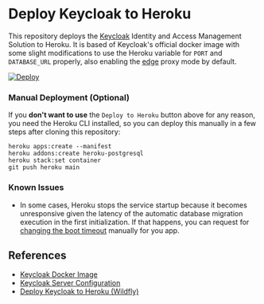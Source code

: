 # Deploy Keycloak to Heroku

This repository deploys the [Keycloak](https://www.keycloak.org) Identity and Access Management Solution
to Heroku. It is based of Keycloak's official docker image with some slight modifications to use the
Heroku variable for `PORT` and `DATABASE_URL` properly, also enabling the [edge](https://github.com/keycloak/keycloak-community/blob/main/design/keycloak.x/configuration.md#proxy-mode)
proxy mode by default.

[![Deploy](https://www.herokucdn.com/deploy/button.svg)](https://heroku.com/deploy?template=https://github.com/ahmedelraei/keycloak-heroku)

### Manual Deployment (Optional)

If you **don't want to use** the `Deploy to Heroku` button above for any reason, you need the Heroku CLI installed, so you can deploy this manually in a few steps after cloning this repository:

```shell
heroku apps:create --manifest
heroku addons:create heroku-postgresql
heroku stack:set container
git push heroku main
```

### Known Issues

- In some cases, Heroku stops the service startup because it becomes unresponsive given the latency of the automatic database migration execution in the first initialization. If that happens, you can request for [changing the boot timeout](https://tools.heroku.support/limits/boot_timeout) manually for you app.

## References

- [Keycloak Docker Image](https://quay.io/repository/keycloak/keycloak?tab=tags&tag=latest)
- [Keycloak Server Configuration](https://github.com/keycloak/keycloak-community/blob/main/design/keycloak.x/configuration.md)
- [Deploy Keycloak to Heroku (Wildfly)](https://github.com/ahmedelraei/keycloak-heroku)
